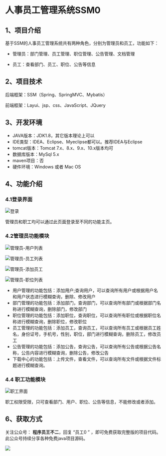 # 人事员工管理系统SSM0

## 1、项目介绍

基于SSM的人事员工管理系统共有两种角色，分别为管理员和员工，功能如下：

* 管理员：部门管理、员工管理、职位管理、公告管理、文档管理

* 员工：查看部门、员工、职位、公告等信息


## 2、项目技术

后端框架：SSM（Spring、SpringMVC、Mybatis）

前端框架：Layui、jsp、css、JavaScript、JQuery

## 3、开发环境

- JAVA版本：JDK1.8，其它版本理论上可以
- IDE类型：IDEA、Eclipse、Myeclipse都可以。推荐IDEA与Eclipse
- tomcat版本：Tomcat 7.x、8.x、9.x、10.x版本均可
- 数据库版本：MySql 5.x
- maven项目：否
- 硬件环境：Windows 或者 Mac OS


## 4、功能介绍

### 4.1登录界面

![登录](https://www.codeshop.fun/Typora-Images/20220508205543.png)

管理员和职工均可以通过此页面登录至不同的功能主页。

### 4.2管理员功能模块

![管理员-用户列表](https://www.codeshop.fun/Typora-Images/20220508205555.png)

![管理员-员工列表](https://www.codeshop.fun/Typora-Images/20220508205558.png)

![管理员-添加员工](https://www.codeshop.fun/Typora-Images/20220508205603.png)

![管理员-职位列表](https://www.codeshop.fun/Typora-Images/20220508205609.png)

- 用户管理的功能包括：添加用户;查询用户，可以查询所有用户或根据用户名和用户状态进行模糊查询，删除、修改用户
- 部门管理的功能包括：添加部门，查询部门，可以查询所有部门或根据部门名称进行模糊查询，删除部门，修改部门
- 职位管理的功能包括：添加职位，查询职位，可以查询所有职位或根据职位名称进行模糊查询，删除职位，修改职位
- 员工管理的功能包括：添加员工，查询员工，可以查询所有员工或根据员工姓名，身份证号，手机号，性别，职位，部门进行模糊查询，删除员工，修改员工
- 公告管理的功能包括：添加公告，查询公告，可以查询所有公告或根据公告名称，公告内容进行模糊查询，删除公告，修改公告
- 下载中心的功能包括：上传文件，查看文件，可以查询所有文件或根据文件标题进行模糊查询。

### 4.4 职工功能模块

![职工界面](https://www.codeshop.fun/Typora-Images/20220508205654.png)

职工权限受限，只可查看部门、用户、职位、公告等信息，不能修改或者添加。



## 6、获取方式

关注公众号： **程序员王不二**，回复 “员工0 ” ，即可免费获取完整版的项目代码。此公众号持续分享各种免费java项目源码。


 ![](https://www.codeshop.fun/Typora-Images/202205281253739.png)

  

  





